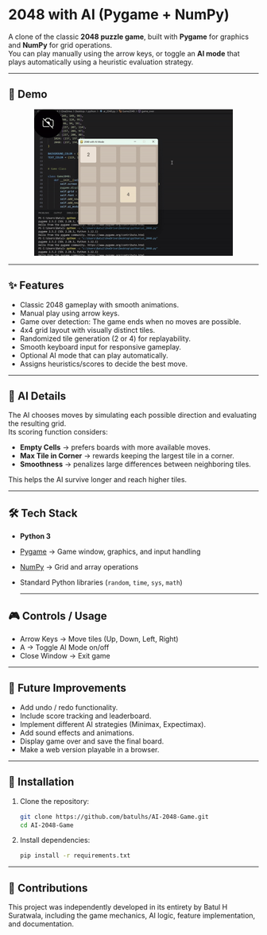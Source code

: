# 2048 with AI (Pygame + NumPy)

A clone of the classic **2048 puzzle game**, built with **Pygame** for graphics and **NumPy** for grid operations.  
You can play manually using the arrow keys, or toggle an **AI mode** that plays automatically using a heuristic evaluation strategy.

---

## 📸 Demo
<p align="center">
  <img src="demo/gameplay.gif" alt="Gameplay Demo" width="400"/>
</p>



---

## ✨ Features

- Classic 2048 gameplay with smooth animations.
- Manual play using arrow keys.
- Game over detection: The game ends when no moves are possible.
- 4x4 grid layout with visually distinct tiles.
- Randomized tile generation (2 or 4) for replayability.
- Smooth keyboard input for responsive gameplay.
- Optional AI mode that can play automatically.
- Assigns heuristics/scores to decide the best move.

---

## 🤖 AI Details
The AI chooses moves by simulating each possible direction and evaluating the resulting grid.  
Its scoring function considers:
- **Empty Cells** → prefers boards with more available moves.  
- **Max Tile in Corner** → rewards keeping the largest tile in a corner.  
- **Smoothness** → penalizes large differences between neighboring tiles.  

This helps the AI survive longer and reach higher tiles.

---

## 🛠 Tech Stack
- **Python 3**
- [Pygame](https://www.pygame.org/) → Game window, graphics, and input handling
- [NumPy](https://numpy.org/) → Grid and array operations
- Standard Python libraries (`random`, `time`, `sys`, `math`)
  
  ---

## 🎮 Controls / Usage
- Arrow Keys → Move tiles (Up, Down, Left, Right)
- A → Toggle AI Mode on/off
- Close Window → Exit game

---

## 🔮 Future Improvements
- Add undo / redo functionality.
- Include score tracking and leaderboard.
- Implement different AI strategies (Minimax, Expectimax).
- Add sound effects and animations.
- Display game over and save the final board.
- Make a web version playable in a browser.

---

## 🚀 Installation
1. Clone the repository:
   ```bash
   git clone https://github.com/batulhs/AI-2048-Game.git
   cd AI-2048-Game
2. Install dependencies:
   ```bash
   pip install -r requirements.txt

---

## 🤝 Contributions
This project was independently developed in its entirety by Batul H Suratwala, including the game mechanics, AI logic, feature implementation, and documentation.
